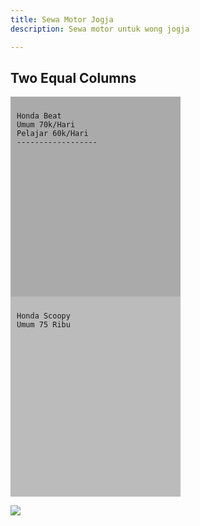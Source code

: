 ```yaml
---
title: Sewa Motor Jogja
description: Sewa motor untuk wong jogja

---
```

<!DOCTYPE html>

<html>

<head>

<meta name="viewport" content="width=device-width, initial-scale=1">

<style>

\* {

box-sizing: border-box;

}

/* Create two equal columns that floats next to each other */

.column {

float: left;

width: 50%;

padding: 10px;

height: 300px; /* Should be removed. Only for demonstration */

}

/* Clear floats after the columns */

.row:after {

content: "";

display: table;

clear: both;

}

</style>

</head>

<body>

<h2>Two Equal Columns</h2>

<div class="row">

<div class="column" style="background-color:#aaa;">

    Honda Beat
    Umum 70k/Hari
    Pelajar 60k/Hari
    ------------------

</div>

<div class="column" style="background-color:#bbb;">

    Honda Scoopy
    Umum 75 Ribu

</div>

</div>

</body>

</html>

![](/assets/img/11-08-22-eovwg91wmagevce.jpg)